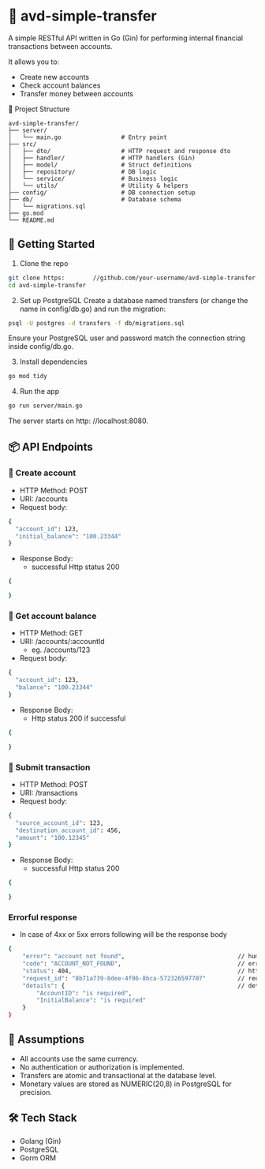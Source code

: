 # 💸 avd-simple-transfer
A simple RESTful API written in Go (Gin) for performing internal financial transactions between accounts.

It allows you to:
 - Create new accounts
 - Check account balances
 - Transfer money between accounts

📁 Project Structure
```
avd-simple-transfer/
├── server/
│   └── main.go                 # Entry point
├── src/
│   ├── dto/                    # HTTP request and response dto
│   ├── handler/                # HTTP handlers (Gin)
│   ├── model/                  # Struct definitions
│   ├── repository/             # DB logic
│   └── service/                # Business logic
│   └── utils/                  # Utility & helpers
├── config/                     # DB connection setup
├── db/                         # Database schema
│   └── migrations.sql
├── go.mod
└── README.md
```

## 🚀 Getting Started
1. Clone the repo
```bash
git clone https:        //github.com/your-username/avd-simple-transfer.git
cd avd-simple-transfer
```
2. Set up PostgreSQL
Create a database named transfers (or change the name in config/db.go) and run the migration:
```bash
psql -U postgres -d transfers -f db/migrations.sql
```
Ensure your PostgreSQL user and password match the connection string inside config/db.go.

3. Install dependencies
```bash
go mod tidy
```
4. Run the app
```bash
go run server/main.go
```
The server starts on http:        //localhost:8080.

## 📦 API Endpoints
### 📗 Create account
- HTTP Method: POST
- URI: /accounts
- Request body:
```bash
{
  "account_id": 123,
  "initial_balance": "100.23344"
}
```
- Response Body: 
	- successful Http status 200
```bash
{

}
```

### 📘 Get account balance
- HTTP Method: GET
- URI: /accounts/:accountId
	- eg. /accounts/123
- Request body:
```bash
{
  "account_id": 123,
  "balance": "100.23344"
}
```
- Response Body: 
	- Http status 200 if successful
```bash
{

}
```
### 💸 Submit transaction
- HTTP Method: POST
- URI: /transactions
- Request body:
```bash
{
  "source_account_id": 123,
  "destination_account_id": 456,
  "amount": "100.12345"
}
```
- Response Body: 
	- successful Http status 200
```bash
{

}
```

### Errorful response
- In case of 4xx or 5xx errors following will be the response body
```bash
{
    "error": "account not found",                                // human readble error message
    "code": "ACCOUNT_NOT_FOUND",                                 // error code for tracing
    "status": 404,                                               // http status depending on type of error occurred
    "request_id": "8b71a739-8dee-4f96-8bca-572326597707"         // request_id
    "details": {                                                 // details
        "AccountID": "is required",
        "InitialBalance": "is required"
    }
}
```

## 🔐 Assumptions
- All accounts use the same currency.
- No authentication or authorization is implemented.
- Transfers are atomic and transactional at the database level.
- Monetary values are stored as NUMERIC(20,8) in PostgreSQL for precision.

## 🛠️ Tech Stack
- Golang (Gin)
- PostgreSQL
- Gorm ORM